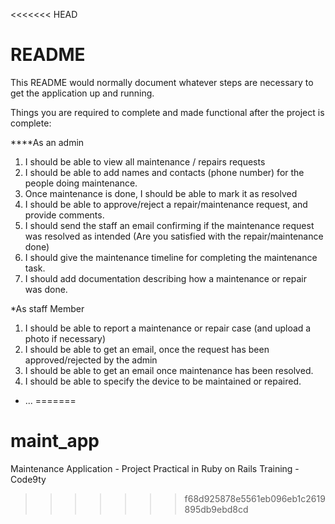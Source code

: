 <<<<<<< HEAD
# README

This README would normally document whatever steps are necessary to get the
application up and running.

Things you are required to complete and made functional after the project is complete:

****As an admin

1. I should be able to view all maintenance / repairs requests
2. I should be able to add names and contacts (phone number) for the people doing maintenance.
3. Once maintenance is done, I should be able to mark it as resolved
4. I should be able to approve/reject a repair/maintenance request, and provide comments.
5. I should send the staff an email confirming if the maintenance request was resolved as intended (Are you satisfied with the repair/maintenance done)
6. I should give the maintenance timeline for completing the maintenance task.
7. I should add documentation describing how a maintenance or repair was done.


*As staff Member

1. I should be able to report a maintenance or repair case (and upload a photo if necessary)
2. I should be able to get an email, once the request has been approved/rejected by the admin
3. I should be able to get an email once maintenance has been resolved.
4. I should be able to specify the device to be maintained or repaired.


* ...
=======
# maint_app
Maintenance Application - Project Practical in Ruby on Rails Training - Code9ty
>>>>>>> f68d925878e5561eb096eb1c2619895db9ebd8cd
